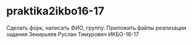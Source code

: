 # praktika2ikbo16-17
Сделать форк, написать ФИО, группу. Приложить файлы реализации задания 
Зекирьяев Руслан Тимурович ИКБО-16-17
